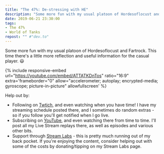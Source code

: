 ```yaml
---
title: "The 47%: De-stressing with HE"
description: "Some more fun with my usual platoon of Hordesoflocust and Fartrock. This time there's a little more reflection and useful information for the casual player."
date: 2019-06-21 23:30:00
tags:
- The 47%
- World of Tanks
repost: "" #"dev.to"
---
```


Some more fun with my usual platoon of Hordesoflocust and Fartrock. This time there's a little more reflection and useful information for the casual player. :smiley:

<!--more-->

{% include responsive-embed url="https://youtube.com/embed/ATTATKDnTos" ratio="16:9" extra='frameborder="0" allow="accelerometer; autoplay; encrypted-media; gyroscope; picture-in-picture" allowfullscreen' %}

Help out by:
 * Following on [Twtich](https://twitch.tv/AnonJr_Live), and even watching when you have time! I have my streaming schedule posted there, and I sometimes do random extras - so if you follow you'll get notified when I go live.
 * Subscribing on [YouTube](http://www.youtube.com/channel/UCXafqhKHbkSUIrq0LAuu0tw), and even watching there from time to time. I'll post all my Live Stream replays there, as well as episodes and various other bits.
 * Support through [Stream Labs](https://streamlabs.com/anonjr_live) - this is pretty much running out of my back pocket. If you're enjoying the content, consider helping out with some of the costs by donating/tipping on my Stream Labs page.